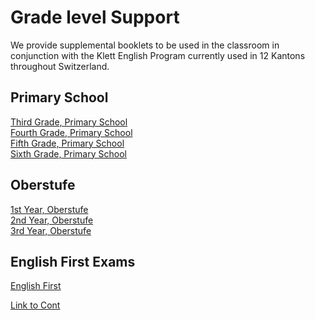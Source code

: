 # Grade level Support
We provide supplemental booklets to be used in the classroom in conjunction with the Klett English Program currently used in 12 Kantons throughout Switzerland.


## Primary School
[Third Grade, Primary School](/support/primary-3rd)  
[Fourth Grade, Primary School](/support/primary-4th)  
[Fifth Grade, Primary School](/support/primary-5th)  
[Sixth Grade, Primary School](/support/primary-6th)

## Oberstufe

[1st Year, Oberstufe](/support/oberstufe-1)  
[2nd Year, Oberstufe](/support/oberstufe-2)  
[3rd Year, Oberstufe](/support/oberstufe-3)  


## English First Exams 

[English First](/support/english-first-exam)

[Link to Cont](/contact)
<!--stackedit_data:
eyJoaXN0b3J5IjpbLTIyMzc1MDc4LC01MzUwNzQ2MjldfQ==
-->
